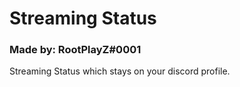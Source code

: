 # Streaming Status

### Made by: RootPlayZ#0001
Streaming Status which stays on your discord profile.
